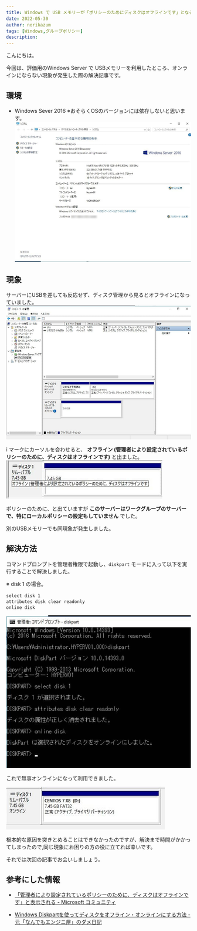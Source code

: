```yaml
---
title: Windows で USB メモリーが「ポリシーのためにディスクはオフラインです」となるときの解決方法
date: 2022-05-30
author: norikazum
tags: [Windows,グループポリシー]
description: 
---
```


こんにちは。

今回は、評価用のWindows Server で USBメモリーを利用したところ、オンラインにならない現象が発生した際の解決記事です。

## 環境
- Windows Sever 2016 ※おそらくOSのバージョンには依存しないと思います。
    ![](images/2022-03-03_18h17_46.jpg)

## 現象
サーバーにUSBを差しても反応せず、ディスク管理から見るとオフラインになっていました。
![](images/2022-03-03_18h14_14.jpg)

i マークにカーソルを合わせると、 **オフライン (管理者により設定されているポリシーのために、ディスクはオフラインです)** と出ました。
![](images/2022-03-03_18h14_27.jpg)

ポリシーのために、と出ていますが **このサーバーはワークグループのサーバーで、特にローカルポリシーの設定もしていません** でした。

別のUSBメモリーでも同現象が発生しました。

## 解決方法

コマンドプロンプトを管理者権限で起動し、`diskpart` モードに入って以下を実行することで解決しました。

※ disk 1 の場合。

```
select disk 1
attributes disk clear readonly
online disk
```

![](images/2022-03-10_16h19_58.jpg)


これで無事オンラインになって利用できました。

![](images/2022-03-03_18h17_33.jpg)

根本的な原因を突きとめることはできなかったのですが、解決まで時間がかかってしまったので,同じ現象にお困りの方の役に立てれば幸いです。

それでは次回の記事でお会いしましょう。

## 参考にした情報
- [「管理者により設定されているポリシーのために、ディスクはオフラインです」と表示される - Microsoft コミュニティ](https://answers.microsoft.com/ja-jp/windows/forum/all/%E7%AE%A1%E7%90%86%E8%80%85%E3%81%AB%E3%82%88/44306ac2-9f04-4f04-8bac-45d73964f978)

- [Windows Diskpartを使ってディスクをオフライン・オンラインにする方法 - 元「なんでもエンジニ屋」のダメ日記](https://nasunoblog.blogspot.com/2016/01/how-to-change-disk-offline-or-online.html)
